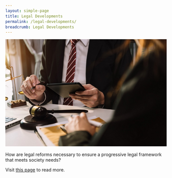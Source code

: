 ```yaml
---
layout: simple-page
title: Legal Developments
permalink: /legal-developments/
breadcrumb: Legal Developments
---
```

<div class="image">
  <img src="/images/LegalDevelopments1.jpg/" title="Legal Developments" alt="Legal Developments">
</div>

How are legal reforms necessary to ensure a progressive legal framework that meets society needs?

Visit [this page](/articles/legal-developments/) to read more. 
